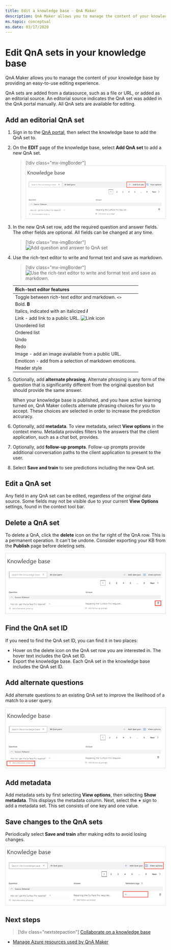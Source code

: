 ```yaml
---
title: Edit a knowledge base - QnA Maker
description: QnA Maker allows you to manage the content of your knowledge base by providing an easy-to-use editing experience.
ms.topic: conceptual
ms.date: 03/17/2020
---
```

# Edit QnA sets in your knowledge base

QnA Maker allows you to manage the content of your knowledge base by providing an easy-to-use editing experience.

QnA sets are added from a datasource, such as a file or URL, or added as an editorial source. An editorial source indicates the QnA set was added in the QnA portal manually. All QnA sets are available for editing.

## Add an editorial QnA set

1. Sign in to the [QnA portal](https://www.qnamaker.ai/), then select the knowledge base to add the QnA set to.
1. On the **EDIT** page of the knowledge base, select **Add QnA set** to add a new QnA set.

    > [!div class="mx-imgBorder"]
    > ![Add QnA set](../media/qnamaker-how-to-edit-kb/add-qnapair.png)

1. In the new QnA set row, add the required question and answer fields. The other fields are optional. All fields can be changed at any time.

    > [!div class="mx-imgBorder"]
    > ![Add question and answer to QnA set](../media/edit-qna-set/edit-qna-set-question-and-answer.png)

1. Use the rich-text editor to write and format text and save as markdown.

    > [!div class="mx-imgBorder"]
    > ![Use the rich-text editor to write and format text and save as markdown.](../media/edit-qna-set/rich-text-edit-answer.png)

    |Rich-text editor features
    |--|
    |Toggle between rich-text editor and markdown. `<>`|
    |Bold. **B**|
    |Italics, indicated with an italicized **_I_**|
    |Link - add link to a public URL. ![Link icon](../media/edit-qna-set/link-icon.png)|
    |Unordered list|
    |Ordered list|
    |Undo|
    |Redo|
    |Image - add an image available from a public URL.|
    |Emoticon - add from a selection of markdown emoticons.|
    |Header style|

1. Optionally, add **alternate phrasing**. Alternate phrasing is any form of the question that is significantly different from the original question but should provide the same answer.

    When your knowledge base is published, and you have active learning turned on, QnA Maker collects alternate phrasing choices for you to accept. These choices are selected in order to increase the prediction accuracy.

1. Optionally, add **metadata**. To view metadata, select **View options** in the context menu. Metadata provides filters to the answers that the client application, such as a chat bot, provides.

1. Optionally, add **follow-up prompts**. Follow-up prompts provide additional conversation paths to the client application to present to the user.

1. Select **Save and train** to see predictions including the new QnA set.

## Edit a QnA set

Any field in any QnA set can be edited, regardless of the original data source. Some fields may not be visible due to your current **View Options** settings, found in the context tool bar.

## Delete a QnA set

To delete a QnA, click the **delete** icon on the far right of the QnA row. This is a permanent operation. It can't be undone. Consider exporting your KB from the **Publish** page before deleting sets.

![Delete QnA set](../media/qnamaker-how-to-edit-kb/delete-qnapair.png)

## Find the QnA set ID

If you need to find the QnA set ID, you can find it in two places:

* Hover on the delete icon on the QnA set row you are interested in. The hover text includes the QnA set ID.
* Export the knowledge base. Each QnA set in the knowledge base includes the QnA set ID.

## Add alternate questions

Add alternate questions to an existing QnA set to improve the likelihood of a match to a user query.

![Add Alternate Questions](../media/qnamaker-how-to-edit-kb/add-alternate-question.png)

## Add metadata

Add metadata sets by first selecting **View options**, then selecting **Show metadata**. This displays the metadata column. Next, select the **+** sign to add a metadata set. This set consists of one key and one value.

## Save changes to the QnA sets

Periodically select **Save and train** after making edits to avoid losing changes.

![Add Metadata](../media/qnamaker-how-to-edit-kb/add-metadata.png)

## Next steps

> [!div class="nextstepaction"]
> [Collaborate on a knowledge base](./collaborate-knowledge-base.md)

* [Manage Azure resources used by QnA Maker](set-up-qnamaker-service-azure.md)